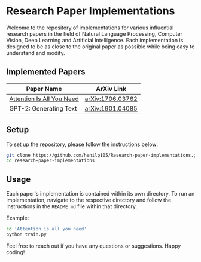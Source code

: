 # Research Paper Implementations

Welcome to the repository of implementations for various influential research papers in the field of Natural Language Processing, Computer Vision, Deep Learning and Artificial Intelligence. Each implementation is designed to be as close to the original paper as possible while being easy to understand and modify.

## Implemented Papers

| Paper Name | ArXiv Link |
|------------|------------|
| [Attention Is All You Need](./Attention%20is%20all%20you%20need) | [arXiv:1706.03762](https://arxiv.org/abs/1706.03762) |
| GPT-2: Generating Text | [arXiv:1901.04085](https://arxiv.org/abs/1901.04085) |

## Setup

To set up the repository, please follow the instructions below:

```bash
git clone https://github.com/henilp105/Research-paper-implementations.git
cd research-paper-implementations
```

## Usage

Each paper's implementation is contained within its own directory. To run an implementation, navigate to the respective directory and follow the instructions in the `README.md` file within that directory. 

Example:
```bash
cd 'Attention is all you need'
python train.py
```

Feel free to reach out if you have any questions or suggestions. Happy coding!

